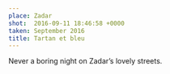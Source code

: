 ```yaml
---
place: Zadar
shot:  2016-09-11 18:46:58 +0000
taken: September 2016
title: Tartan et bleu
---
```


Never a boring night on Zadar’s lovely streets.
